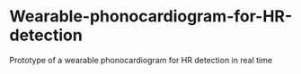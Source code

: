 # Wearable-phonocardiogram-for-HR-detection
Prototype of a wearable phonocardiogram for HR detection in real time
